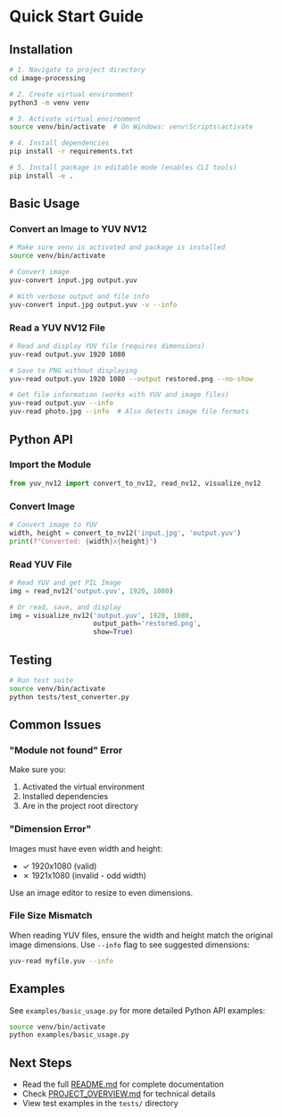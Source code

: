 # Quick Start Guide

## Installation

```bash
# 1. Navigate to project directory
cd image-processing

# 2. Create virtual environment
python3 -m venv venv

# 3. Activate virtual environment
source venv/bin/activate  # On Windows: venv\Scripts\activate

# 4. Install dependencies
pip install -r requirements.txt

# 5. Install package in editable mode (enables CLI tools)
pip install -e .
```

## Basic Usage

### Convert an Image to YUV NV12

```bash
# Make sure venv is activated and package is installed
source venv/bin/activate

# Convert image
yuv-convert input.jpg output.yuv

# With verbose output and file info
yuv-convert input.jpg output.yuv -v --info
```

### Read a YUV NV12 File

```bash
# Read and display YUV file (requires dimensions)
yuv-read output.yuv 1920 1080

# Save to PNG without displaying
yuv-read output.yuv 1920 1080 --output restored.png --no-show

# Get file information (works with YUV and image files)
yuv-read output.yuv --info
yuv-read photo.jpg --info  # Also detects image file formats
```

## Python API

### Import the Module

```python
from yuv_nv12 import convert_to_nv12, read_nv12, visualize_nv12
```

### Convert Image

```python
# Convert image to YUV
width, height = convert_to_nv12('input.jpg', 'output.yuv')
print(f"Converted: {width}x{height}")
```

### Read YUV File

```python
# Read YUV and get PIL Image
img = read_nv12('output.yuv', 1920, 1080)

# Or read, save, and display
img = visualize_nv12('output.yuv', 1920, 1080,
                     output_path='restored.png',
                     show=True)
```

## Testing

```bash
# Run test suite
source venv/bin/activate
python tests/test_converter.py
```

## Common Issues

### "Module not found" Error

Make sure you:
1. Activated the virtual environment
2. Installed dependencies
3. Are in the project root directory

### "Dimension Error"

Images must have even width and height:
- ✓ 1920x1080 (valid)
- ✗ 1921x1080 (invalid - odd width)

Use an image editor to resize to even dimensions.

### File Size Mismatch

When reading YUV files, ensure the width and height match the original image dimensions. Use `--info` flag to see suggested dimensions:

```bash
yuv-read myfile.yuv --info
```

## Examples

See `examples/basic_usage.py` for more detailed Python API examples:

```bash
source venv/bin/activate
python examples/basic_usage.py
```

## Next Steps

- Read the full [README.md](../README.md) for complete documentation
- Check [PROJECT_OVERVIEW.md](PROJECT_OVERVIEW.md) for technical details
- View test examples in the `tests/` directory
